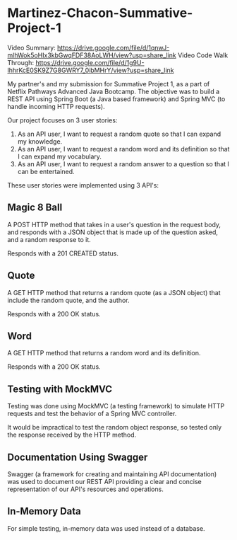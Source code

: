 # Martinez-Chacon-Summative-Project-1

Video Summary: https://drive.google.com/file/d/1qnwJ-mlhWok5oHIx3kbGwqFDF38AoLWH/view?usp=share_link
Video Code Walk Through: https://drive.google.com/file/d/1g9U-lhhrKcE0SK9Z7G8GWRY7_0ibMHrY/view?usp=share_link

My partner's and my submission for Summative Project 1, as a part of Netflix Pathways Advanced Java Bootcamp. 
The objective was to build a REST API using Spring Boot (a Java based framework) and Spring MVC (to handle incoming HTTP requests).

Our project focuses on 3 user stories:

1. As an API user, I want to request a random quote so that I can expand my knowledge.
2. As an API user, I want to request a random word and its definition so that I can expand my vocabulary.
3. As an API user, I want to request a random answer to a question so that I can be entertained.

These user stories were implemented using 3 API's:

Magic 8 Ball
------------
A POST HTTP method that takes in a user's question in the request body, and responds with a JSON
object that is made up of the question asked, and a random response to it.

Responds with a 201 CREATED status.

Quote
-----
A GET HTTP method that returns a random quote (as a JSON object) that include the random quote, and 
the author.

Responds with a 200 OK status.

Word
----
A GET HTTP method that returns a random word and its definition.

Responds with a 200 OK status.


Testing with MockMVC
--------------------
Testing was done using MockMVC (a testing framework) to simulate HTTP requests and test the behavior of a Spring MVC
controller.

It would be impractical to test the random object response, so tested only the response received by the HTTP
method.


Documentation Using Swagger
---------------------------
Swagger (a framework for creating and maintaining API documentation) was used to document our REST API
providing a clear and concise representation of our API's resources and operations.

In-Memory Data
--------------
For simple testing, in-memory data was used instead of a database.
